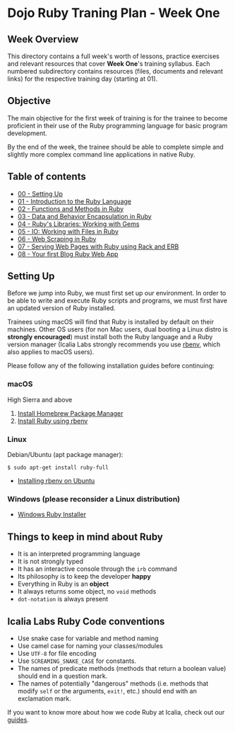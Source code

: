 # Dojo Ruby Traning Plan - Week One

## Week Overview

This directory contains a full week's worth of lessons, practice exercises and relevant resources that cover **Week One**'s training syllabus. Each numbered subdirectory contains resources (files, documents and relevant links) for the respective training day (starting at 01).

## Objective

The main objective for the first week of training is for the trainee to become proficient in their use of the Ruby programming language for basic program development.

By the end of the week, the trainee should be able to complete simple and slightly more complex command line applications in native Ruby.

## Table of contents

* [00 - Setting Up](/setting-up)
* [01 - Introduction to the Ruby Language](01)
* [02 - Functions and Methods in Ruby](02)
* [03 - Data and Behavior Encapsulation in Ruby](03)
* [04 - Ruby's Libraries: Working with Gems](04)
* [05 - IO: Working with Files in Ruby](05)
* [06 - Web Scraping in Ruby](06)
* [07 - Serving Web Pages with Ruby using Rack and ERB](07)
* [08 - Your first Blog Ruby Web App](08)

## Setting Up

Before we jump into Ruby, we must first set up our environment. In order to be able to write and execute Ruby scripts and programs, we must first have an updated version of Ruby installed.

Trainees using macOS will find that Ruby is installed by default on their machines. Other OS users (for non Mac users, dual booting a Linux distro is **strongly encouraged**) must install both the Ruby language and a Ruby version manager (Icalia Labs strongly recommends you use [rbenv](https://github.com/rbenv/rbenv), which also applies to macOS users). 

Please follow any of the following installation guides before continuing:

### macOS

High Sierra and above

  1. [Install Homebrew Package Manager](https://brew.sh/)
  2. [Install Ruby using rbenv](https://jasoncharnes.com/install-ruby/)

### Linux

Debian/Ubuntu (apt package manager):
  
`$ sudo apt-get install ruby-full`

* [Installing rbenv on Ubuntu](https://makandracards.com/makandra/28149-installing-rbenv-on-ubuntu)

### Windows (please reconsider a Linux distribution)

* [Windows Ruby Installer](https://www.ruby-lang.org/en/documentation/installation/#rubyinstaller)

## Things to keep in mind about Ruby

* It is an interpreted programming language
* It is not strongly typed
* It has an interactive console through the `irb` command
* Its philosophy is to keep the developer **happy**
* Everything in Ruby is an **object**
* It always returns some object, no `void` methods
* `dot-notation` is always present



## Icalia Labs Ruby Code conventions

* Use snake case for variable and method naming
* Use camel case for naming your classes/modules
* Use `UTF-8` for file encoding
* Use `SCREAMING_SNAKE_CASE` for constants.
* The names of predicate methods (methods that return a boolean value)
  should end in a question mark.
* The names of potentially "dangerous" methods (i.e. methods that modify `self` or the
  arguments, `exit!`, etc.) should end with an exclamation mark.


If you want to know more about how we code Ruby at Icalia, check out our [guides](https://github.com/IcaliaLabs/guides/tree/master/stack/ruby).
